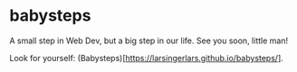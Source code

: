 # babysteps

A small step in Web Dev, but a big step in our life. See you soon, little man!

Look for yourself: (Babysteps)[https://larsingerlars.github.io/babysteps/].
